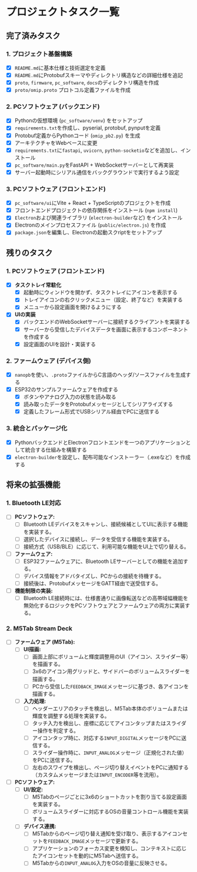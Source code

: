 # プロジェクトタスク一覧

## 完了済みタスク

### 1. プロジェクト基盤構築
- [x] `README.md`に基本仕様と技術選定を定義
- [x] `README.md`にProtobufスキーマやディレクトリ構造などの詳細仕様を追記
- [x] `proto`, `firmware`, `pc_software`, `docs`のディレクトリ構造を作成
- [x] `proto/omip.proto` プロトコル定義ファイルを作成

### 2. PCソフトウェア (バックエンド)
- [x] Pythonの仮想環境 (`pc_software/venv`) をセットアップ
- [x] `requirements.txt`を作成し、pyserial, protobuf, pynputを定義
- [x] Protobuf定義からPythonコード (`omip_pb2.py`) を生成
- [x] アーキテクチャをWebベースに変更
- [x] `requirements.txt`に`fastapi`, `uvicorn`, `python-socketio`などを追加し、インストール
- [x] `pc_software/main.py`をFastAPI + WebSocketサーバーとして再実装
- [x] サーバー起動時にシリアル通信をバックグラウンドで実行するよう設定

### 3. PCソフトウェア (フロントエンド)
- [x] `pc_software/ui`にVite + React + TypeScriptのプロジェクトを作成
- [x] フロントエンドプロジェクトの依存関係をインストール (`npm install`)
- [x] `Electron`および関連ライブラリ (`electron-builder`など) をインストール
- [x] Electronのメインプロセスファイル (`public/electron.js`) を作成
- [x] `package.json`を編集し、Electronの起動スクriptをセットアップ

## 残りのタスク

### 1. PCソフトウェア (フロントエンド)
- [x] **タスクトレイ常駐化**
    - [x] 起動時にウィンドウを開かず、タスクトレイにアイコンを表示する
    - [x] トレイアイコンの右クリックメニュー（設定、終了など）を実装する
    - [x] メニューから設定画面を開けるようにする
- [x] **UIの実装**
    - [x] バックエンドのWebSocketサーバーに接続するクライアントを実装する
    - [x] サーバーから受信したデバイスデータを画面に表示するコンポーネントを作成する
    - [x] 設定画面のUIを設計・実装する

### 2. ファームウェア (デバイス側)
- [x] `nanopb`を使い、`.proto`ファイルからC言語のヘッダ/ソースファイルを生成する
- [x] ESP32のサンプルファームウェアを作成する
    - [x] ボタンやアナログ入力の状態を読み取る
    - [x] 読み取ったデータをProtobufメッセージとしてシリアライズする
    - [x] 定義したフレーム形式でUSBシリアル経由でPCに送信する

### 3. 統合とパッケージ化
- [x] PythonバックエンドとElectronフロントエンドを一つのアプリケーションとして統合する仕組みを構築する
- [x] `electron-builder`を設定し、配布可能なインストーラー（.exeなど）を作成する

## 将来の拡張機能

### 1. Bluetooth LE対応
- [ ] **PCソフトウェア:**
  - [ ] Bluetooth LEデバイスをスキャンし、接続候補としてUIに表示する機能を実装する。
  - [ ] 選択したデバイスに接続し、データを受信する機能を実装する。
  - [ ] 接続方式（USB/BLE）に応じて、利用可能な機能をUI上で切り替える。
- [ ] **ファームウェア:**
  - [ ] ESP32ファームウェアに、Bluetooth LEサーバーとしての機能を追加する。
  - [ ] デバイス情報をアドバタイズし、PCからの接続を待機する。
  - [ ] 接続後は、ProtobufメッセージをGATT経由で送受信する。
- [ ] **機能制限の実装:**
  - [ ] Bluetooth LE接続時には、仕様書通りに画像転送などの高帯域幅機能を無効化するロジックをPCソフトウェアとファームウェアの両方に実装する。

### 2. M5Tab Stream Deck
- [ ] **ファームウェア (M5Tab):**
  - [ ] **UI描画:**
    - [ ] 画面上部にボリュームと輝度調整用のUI（アイコン、スライダー等）を描画する。
    - [ ] 3x6のアイコン用グリッドと、サイドバーのボリュームスライダーを描画する。
    - [ ] PCから受信した`FEEDBACK_IMAGE`メッセージに基づき、各アイコンを描画する。
  - [ ] **入力処理:**
    - [ ] ヘッダーエリアのタッチを検出し、M5Tab本体のボリュームまたは輝度を調整する処理を実装する。
    - [ ] タッチ入力を検出し、座標に応じてアイコンタップまたはスライダー操作を判定する。
    - [ ] アイコンタップ時に、対応する`INPUT_DIGITAL`メッセージをPCに送信する。
    - [ ] スライダー操作時に、`INPUT_ANALOG`メッセージ（正規化された値）をPCに送信する。
    - [ ] 左右のスワイプを検出し、ページ切り替えイベントをPCに通知する（カスタムメッセージまたは`INPUT_ENCODER`等を流用）。
- [ ] **PCソフトウェア:**
  - [ ] **UI/設定:**
    - [ ] M5Tabのページごとに3x6のショートカットを割り当てる設定画面を実装する。
    - [ ] ボリュームスライダーに対応するOSの音量コントロール機能を実装する。
  - [ ] **デバイス連携:**
    - [ ] M5Tabからのページ切り替え通知を受け取り、表示するアイコンセットを`FEEDBACK_IMAGE`メッセージで更新する。
    - [ ] アプリケーションのフォーカス変更を検知し、コンテキストに応じたアイコンセットを動的にM5Tabへ送信する。
    - [ ] M5Tabからの`INPUT_ANALOG`入力をOSの音量に反映させる。